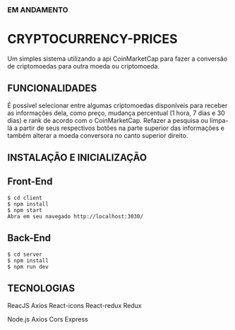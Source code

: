 ### EM ANDAMENTO

# CRYPTOCURRENCY-PRICES

Um simples sistema utilizando a api CoinMarketCap para fazer a conversão de criptomoedas para outra moeda ou criptomoeda.

## FUNCIONALIDADES
 É possível selecionar entre algumas criptomoedas disponíveis para receber as informações dela, como preço, mudança percentual (1 hora, 7 dias e 30 dias) e rank de acordo com o CoinMarketCap. 
 Refazer a pesquisa ou limpa-lá a partir de seus respectivos botões na parte superior das informações e também alterar a moeda conversora no canto superior direito.

## INSTALAÇÃO E INICIALIZAÇÃO
  ## Front-End
    $ cd client
    $ npm install
    $ npm start
    Abra em seu navegado http://localhost:3030/
  ## Back-End
    $ cd server
    $ npm install
    $ npm run dev

## TECNOLOGIAS
  ReacJS
    Axios
    React-icons
    React-redux
    Redux
   
  Node.js
    Axios
    Cors
    Express
